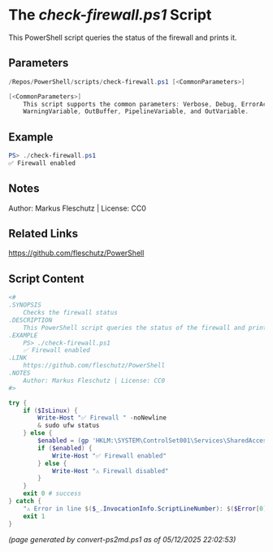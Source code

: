 The *check-firewall.ps1* Script
===========================

This PowerShell script queries the status of the firewall and prints it.

Parameters
----------
```powershell
/Repos/PowerShell/scripts/check-firewall.ps1 [<CommonParameters>]

[<CommonParameters>]
    This script supports the common parameters: Verbose, Debug, ErrorAction, ErrorVariable, WarningAction, 
    WarningVariable, OutBuffer, PipelineVariable, and OutVariable.
```

Example
-------
```powershell
PS> ./check-firewall.ps1
✅ Firewall enabled

```

Notes
-----
Author: Markus Fleschutz | License: CC0

Related Links
-------------
https://github.com/fleschutz/PowerShell

Script Content
--------------
```powershell
<#
.SYNOPSIS
	Checks the firewall status
.DESCRIPTION
	This PowerShell script queries the status of the firewall and prints it.
.EXAMPLE
	PS> ./check-firewall.ps1
	✅ Firewall enabled
.LINK
	https://github.com/fleschutz/PowerShell
.NOTES
	Author: Markus Fleschutz | License: CC0
#>

try {
	if ($IsLinux) {
		Write-Host "✅ Firewall " -noNewline
		& sudo ufw status
	} else {
		$enabled = (gp 'HKLM:\SYSTEM\ControlSet001\Services\SharedAccess\Parameters\FirewallPolicy\DomainProfile').EnableFirewall
		if ($enabled) {
			Write-Host "✅ Firewall enabled"
		} else {
			Write-Host "⚠️ Firewall disabled"
		}
	}
	exit 0 # success
} catch {
	"⚠️ Error in line $($_.InvocationInfo.ScriptLineNumber): $($Error[0])"
	exit 1
}
```

*(page generated by convert-ps2md.ps1 as of 05/12/2025 22:02:53)*

